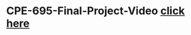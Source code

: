 # CPE-695-Final-Project-Video <a href="https://drive.google.com/file/d/11CQLaBVJz4Ud-H32hEidbbhkICyo3PQJ/view?usp=sharing">click here</a>
